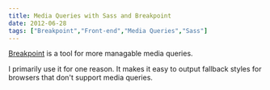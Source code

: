 ```yaml
---
title: Media Queries with Sass and Breakpoint
date: 2012-06-28
tags: ["Breakpoint","Front-end","Media Queries","Sass"]
---
```


[Breakpoint](http://breakpoint-sass.com/) is a tool for more managable media queries.

I primarily use it for one reason. It makes it easy to output fallback styles for browsers that don't support media queries.
